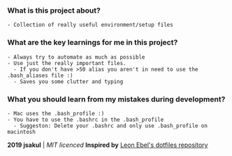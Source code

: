 ### What is this project about?
```
- Collection of really useful environment/setup files 
```

### What are the key learnings for me in this project?
```
- Always try to automate as much as possible
- Use just the really important files. 
  - If you don't have >50 alias you aren't in need to use the .bash_aliases file :)
  - Saves you some clutter and typing
```

### What you should learn from my mistakes during development?
```
- Mac uses the .bash_profile :) 
- You have to use the .bashrc in the .bash_profile 
  - Suggeston: Delete your .bashrc and only use .bash_profile on macintosh
```

**2019 jsakul** | _MIT licenced_
**Inspired by** [Leon Ebel's dotfiles repository ](https://github.com/ebelleon/dotfiles)
